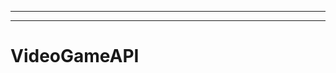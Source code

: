 --------------------------------------------------
----------------------------------------------------------------------------------------------------
# VideoGameAPI

